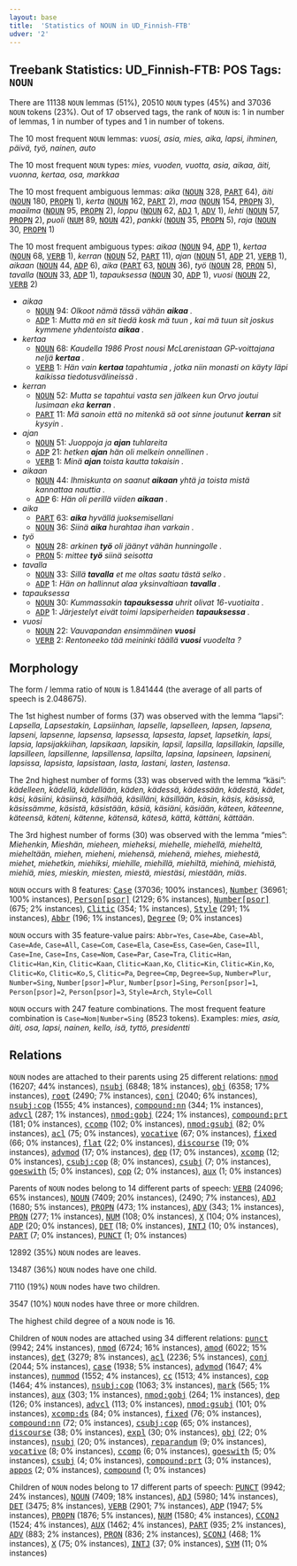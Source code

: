 ```yaml
---
layout: base
title:  'Statistics of NOUN in UD_Finnish-FTB'
udver: '2'
---
```


## Treebank Statistics: UD_Finnish-FTB: POS Tags: `NOUN`

There are 11138 `NOUN` lemmas (51%), 20510 `NOUN` types (45%) and 37036 `NOUN` tokens (23%).
Out of 17 observed tags, the rank of `NOUN` is: 1 in number of lemmas, 1 in number of types and 1 in number of tokens.

The 10 most frequent `NOUN` lemmas: <em>vuosi, asia, mies, aika, lapsi, ihminen, päivä, työ, nainen, auto</em>

The 10 most frequent `NOUN` types:  <em>mies, vuoden, vuotta, asia, aikaa, äiti, vuonna, kertaa, osa, markkaa</em>

The 10 most frequent ambiguous lemmas: <em>aika</em> (<tt><a href="fi_ftb-pos-NOUN.html">NOUN</a></tt> 328, <tt><a href="fi_ftb-pos-PART.html">PART</a></tt> 64), <em>äiti</em> (<tt><a href="fi_ftb-pos-NOUN.html">NOUN</a></tt> 180, <tt><a href="fi_ftb-pos-PROPN.html">PROPN</a></tt> 1), <em>kerta</em> (<tt><a href="fi_ftb-pos-NOUN.html">NOUN</a></tt> 162, <tt><a href="fi_ftb-pos-PART.html">PART</a></tt> 2), <em>maa</em> (<tt><a href="fi_ftb-pos-NOUN.html">NOUN</a></tt> 154, <tt><a href="fi_ftb-pos-PROPN.html">PROPN</a></tt> 3), <em>maailma</em> (<tt><a href="fi_ftb-pos-NOUN.html">NOUN</a></tt> 95, <tt><a href="fi_ftb-pos-PROPN.html">PROPN</a></tt> 2), <em>loppu</em> (<tt><a href="fi_ftb-pos-NOUN.html">NOUN</a></tt> 62, <tt><a href="fi_ftb-pos-ADJ.html">ADJ</a></tt> 1, <tt><a href="fi_ftb-pos-ADV.html">ADV</a></tt> 1), <em>lehti</em> (<tt><a href="fi_ftb-pos-NOUN.html">NOUN</a></tt> 57, <tt><a href="fi_ftb-pos-PROPN.html">PROPN</a></tt> 2), <em>puoli</em> (<tt><a href="fi_ftb-pos-NUM.html">NUM</a></tt> 89, <tt><a href="fi_ftb-pos-NOUN.html">NOUN</a></tt> 42), <em>pankki</em> (<tt><a href="fi_ftb-pos-NOUN.html">NOUN</a></tt> 35, <tt><a href="fi_ftb-pos-PROPN.html">PROPN</a></tt> 5), <em>raja</em> (<tt><a href="fi_ftb-pos-NOUN.html">NOUN</a></tt> 30, <tt><a href="fi_ftb-pos-PROPN.html">PROPN</a></tt> 1)

The 10 most frequent ambiguous types:  <em>aikaa</em> (<tt><a href="fi_ftb-pos-NOUN.html">NOUN</a></tt> 94, <tt><a href="fi_ftb-pos-ADP.html">ADP</a></tt> 1), <em>kertaa</em> (<tt><a href="fi_ftb-pos-NOUN.html">NOUN</a></tt> 68, <tt><a href="fi_ftb-pos-VERB.html">VERB</a></tt> 1), <em>kerran</em> (<tt><a href="fi_ftb-pos-NOUN.html">NOUN</a></tt> 52, <tt><a href="fi_ftb-pos-PART.html">PART</a></tt> 11), <em>ajan</em> (<tt><a href="fi_ftb-pos-NOUN.html">NOUN</a></tt> 51, <tt><a href="fi_ftb-pos-ADP.html">ADP</a></tt> 21, <tt><a href="fi_ftb-pos-VERB.html">VERB</a></tt> 1), <em>aikaan</em> (<tt><a href="fi_ftb-pos-NOUN.html">NOUN</a></tt> 44, <tt><a href="fi_ftb-pos-ADP.html">ADP</a></tt> 6), <em>aika</em> (<tt><a href="fi_ftb-pos-PART.html">PART</a></tt> 63, <tt><a href="fi_ftb-pos-NOUN.html">NOUN</a></tt> 36), <em>työ</em> (<tt><a href="fi_ftb-pos-NOUN.html">NOUN</a></tt> 28, <tt><a href="fi_ftb-pos-PRON.html">PRON</a></tt> 5), <em>tavalla</em> (<tt><a href="fi_ftb-pos-NOUN.html">NOUN</a></tt> 33, <tt><a href="fi_ftb-pos-ADP.html">ADP</a></tt> 1), <em>tapauksessa</em> (<tt><a href="fi_ftb-pos-NOUN.html">NOUN</a></tt> 30, <tt><a href="fi_ftb-pos-ADP.html">ADP</a></tt> 1), <em>vuosi</em> (<tt><a href="fi_ftb-pos-NOUN.html">NOUN</a></tt> 22, <tt><a href="fi_ftb-pos-VERB.html">VERB</a></tt> 2)


* <em>aikaa</em>
  * <tt><a href="fi_ftb-pos-NOUN.html">NOUN</a></tt> 94: <em>Olkoot nämä tässä vähän <b>aikaa</b> .</em>
  * <tt><a href="fi_ftb-pos-ADP.html">ADP</a></tt> 1: <em>Mutta mä en sit tiedä kosk mä tuun , kai mä tuun sit joskus kymmene yhdentoista <b>aikaa</b> .</em>
* <em>kertaa</em>
  * <tt><a href="fi_ftb-pos-NOUN.html">NOUN</a></tt> 68: <em>Kaudella 1986 Prost nousi McLarenistaan GP-voittajana neljä <b>kertaa</b> .</em>
  * <tt><a href="fi_ftb-pos-VERB.html">VERB</a></tt> 1: <em>Hän vain <b>kertaa</b> tapahtumia , jotka niin monasti on käyty läpi kaikissa tiedotusvälineissä .</em>
* <em>kerran</em>
  * <tt><a href="fi_ftb-pos-NOUN.html">NOUN</a></tt> 52: <em>Mutta se tapahtui vasta sen jälkeen kun Orvo joutui lusimaan eka <b>kerran</b> .</em>
  * <tt><a href="fi_ftb-pos-PART.html">PART</a></tt> 11: <em>Mä sanoin että no mitenkä sä oot sinne joutunut <b>kerran</b> sit kysyin .</em>
* <em>ajan</em>
  * <tt><a href="fi_ftb-pos-NOUN.html">NOUN</a></tt> 51: <em>Juoppoja ja <b>ajan</b> tuhlareita</em>
  * <tt><a href="fi_ftb-pos-ADP.html">ADP</a></tt> 21: <em>hetken <b>ajan</b> hän oli melkein onnellinen .</em>
  * <tt><a href="fi_ftb-pos-VERB.html">VERB</a></tt> 1: <em>Minä <b>ajan</b> toista kautta takaisin .</em>
* <em>aikaan</em>
  * <tt><a href="fi_ftb-pos-NOUN.html">NOUN</a></tt> 44: <em>Ihmiskunta on saanut <b>aikaan</b> yhtä ja toista mistä kannattaa nauttia .</em>
  * <tt><a href="fi_ftb-pos-ADP.html">ADP</a></tt> 6: <em>Hän oli perillä viiden <b>aikaan</b> .</em>
* <em>aika</em>
  * <tt><a href="fi_ftb-pos-PART.html">PART</a></tt> 63: <em><b>aika</b> hyvällä juoksemisellani</em>
  * <tt><a href="fi_ftb-pos-NOUN.html">NOUN</a></tt> 36: <em>Siinä <b>aika</b> hurahtaa ihan varkain .</em>
* <em>työ</em>
  * <tt><a href="fi_ftb-pos-NOUN.html">NOUN</a></tt> 28: <em>arkinen <b>työ</b> oli jäänyt vähän hunningolle .</em>
  * <tt><a href="fi_ftb-pos-PRON.html">PRON</a></tt> 5: <em>mittee <b>työ</b> siinä seisotta</em>
* <em>tavalla</em>
  * <tt><a href="fi_ftb-pos-NOUN.html">NOUN</a></tt> 33: <em>Sillä <b>tavalla</b> et me oltas saatu tästä selko .</em>
  * <tt><a href="fi_ftb-pos-ADP.html">ADP</a></tt> 1: <em>Hän on hallinnut alaa yksinvaltiaan <b>tavalla</b> .</em>
* <em>tapauksessa</em>
  * <tt><a href="fi_ftb-pos-NOUN.html">NOUN</a></tt> 30: <em>Kummassakin <b>tapauksessa</b> uhrit olivat 16-vuotiaita .</em>
  * <tt><a href="fi_ftb-pos-ADP.html">ADP</a></tt> 1: <em>Järjestelyt eivät toimi lapsiperheiden <b>tapauksessa</b> .</em>
* <em>vuosi</em>
  * <tt><a href="fi_ftb-pos-NOUN.html">NOUN</a></tt> 22: <em>Vauvapandan ensimmäinen <b>vuosi</b></em>
  * <tt><a href="fi_ftb-pos-VERB.html">VERB</a></tt> 2: <em>Rentoneeko tää meininki täällä <b>vuosi</b> vuodelta ?</em>

## Morphology

The form / lemma ratio of `NOUN` is 1.841444 (the average of all parts of speech is 2.048675).

The 1st highest number of forms (37) was observed with the lemma “lapsi”: <em>Lapsella, Lapsestakin, Lapsiinhan, lapselle, lapselleen, lapsen, lapsena, lapseni, lapsenne, lapsensa, lapsessa, lapsesta, lapset, lapsetkin, lapsi, lapsia, lapsijakkiihan, lapsikaan, lapsikin, lapsil, lapsilla, lapsillakin, lapsille, lapsilleen, lapsillenne, lapsillensa, lapsilta, lapsina, lapsineen, lapsineni, lapsissa, lapsista, lapsistaan, lasta, lastani, lasten, lastensa</em>.

The 2nd highest number of forms (33) was observed with the lemma “käsi”: <em>kädelleen, kädellä, kädellään, käden, kädessä, kädessään, kädestä, kädet, käsi, käsiini, käsiinsä, käsilhää, käsilläni, käsillään, käsin, käsis, käsissä, käsissämme, käsistä, käsistään, käsiä, käsiäni, käsiään, käteen, käteenne, käteensä, käteni, kätenne, kätensä, kätesä, kättä, kättäni, kättään</em>.

The 3rd highest number of forms (30) was observed with the lemma “mies”: <em>Miehenkin, Mieshän, mieheen, mieheksi, miehelle, miehellä, mieheltä, mieheltään, miehen, mieheni, miehensä, miehenä, miehes, miehestä, miehet, miehetkin, miehiksi, miehille, miehillä, miehiltä, miehinä, miehistä, miehiä, mies, mieskin, miesten, miestä, miestäsi, miestään, miäs</em>.

`NOUN` occurs with 8 features: <tt><a href="fi_ftb-feat-Case.html">Case</a></tt> (37036; 100% instances), <tt><a href="fi_ftb-feat-Number.html">Number</a></tt> (36961; 100% instances), <tt><a href="fi_ftb-feat-Person-psor.html">Person[psor]</a></tt> (2129; 6% instances), <tt><a href="fi_ftb-feat-Number-psor.html">Number[psor]</a></tt> (675; 2% instances), <tt><a href="fi_ftb-feat-Clitic.html">Clitic</a></tt> (354; 1% instances), <tt><a href="fi_ftb-feat-Style.html">Style</a></tt> (291; 1% instances), <tt><a href="fi_ftb-feat-Abbr.html">Abbr</a></tt> (196; 1% instances), <tt><a href="fi_ftb-feat-Degree.html">Degree</a></tt> (9; 0% instances)

`NOUN` occurs with 35 feature-value pairs: `Abbr=Yes`, `Case=Abe`, `Case=Abl`, `Case=Ade`, `Case=All`, `Case=Com`, `Case=Ela`, `Case=Ess`, `Case=Gen`, `Case=Ill`, `Case=Ine`, `Case=Ins`, `Case=Nom`, `Case=Par`, `Case=Tra`, `Clitic=Han`, `Clitic=Han,Kin`, `Clitic=Kaan`, `Clitic=Kaan,Ko`, `Clitic=Kin`, `Clitic=Kin,Ko`, `Clitic=Ko`, `Clitic=Ko,S`, `Clitic=Pa`, `Degree=Cmp`, `Degree=Sup`, `Number=Plur`, `Number=Sing`, `Number[psor]=Plur`, `Number[psor]=Sing`, `Person[psor]=1`, `Person[psor]=2`, `Person[psor]=3`, `Style=Arch`, `Style=Coll`

`NOUN` occurs with 247 feature combinations.
The most frequent feature combination is `Case=Nom|Number=Sing` (8523 tokens).
Examples: <em>mies, asia, äiti, osa, lapsi, nainen, kello, isä, tyttö, presidentti</em>


## Relations

`NOUN` nodes are attached to their parents using 25 different relations: <tt><a href="fi_ftb-dep-nmod.html">nmod</a></tt> (16207; 44% instances), <tt><a href="fi_ftb-dep-nsubj.html">nsubj</a></tt> (6848; 18% instances), <tt><a href="fi_ftb-dep-obj.html">obj</a></tt> (6358; 17% instances), <tt><a href="fi_ftb-dep-root.html">root</a></tt> (2490; 7% instances), <tt><a href="fi_ftb-dep-conj.html">conj</a></tt> (2040; 6% instances), <tt><a href="fi_ftb-dep-nsubj-cop.html">nsubj:cop</a></tt> (1555; 4% instances), <tt><a href="fi_ftb-dep-compound-nn.html">compound:nn</a></tt> (344; 1% instances), <tt><a href="fi_ftb-dep-advcl.html">advcl</a></tt> (287; 1% instances), <tt><a href="fi_ftb-dep-nmod-gobj.html">nmod:gobj</a></tt> (224; 1% instances), <tt><a href="fi_ftb-dep-compound-prt.html">compound:prt</a></tt> (181; 0% instances), <tt><a href="fi_ftb-dep-ccomp.html">ccomp</a></tt> (102; 0% instances), <tt><a href="fi_ftb-dep-nmod-gsubj.html">nmod:gsubj</a></tt> (82; 0% instances), <tt><a href="fi_ftb-dep-acl.html">acl</a></tt> (75; 0% instances), <tt><a href="fi_ftb-dep-vocative.html">vocative</a></tt> (67; 0% instances), <tt><a href="fi_ftb-dep-fixed.html">fixed</a></tt> (66; 0% instances), <tt><a href="fi_ftb-dep-flat.html">flat</a></tt> (22; 0% instances), <tt><a href="fi_ftb-dep-discourse.html">discourse</a></tt> (19; 0% instances), <tt><a href="fi_ftb-dep-advmod.html">advmod</a></tt> (17; 0% instances), <tt><a href="fi_ftb-dep-dep.html">dep</a></tt> (17; 0% instances), <tt><a href="fi_ftb-dep-xcomp.html">xcomp</a></tt> (12; 0% instances), <tt><a href="fi_ftb-dep-csubj-cop.html">csubj:cop</a></tt> (8; 0% instances), <tt><a href="fi_ftb-dep-csubj.html">csubj</a></tt> (7; 0% instances), <tt><a href="fi_ftb-dep-goeswith.html">goeswith</a></tt> (5; 0% instances), <tt><a href="fi_ftb-dep-cop.html">cop</a></tt> (2; 0% instances), <tt><a href="fi_ftb-dep-aux.html">aux</a></tt> (1; 0% instances)

Parents of `NOUN` nodes belong to 14 different parts of speech: <tt><a href="fi_ftb-pos-VERB.html">VERB</a></tt> (24096; 65% instances), <tt><a href="fi_ftb-pos-NOUN.html">NOUN</a></tt> (7409; 20% instances),  (2490; 7% instances), <tt><a href="fi_ftb-pos-ADJ.html">ADJ</a></tt> (1680; 5% instances), <tt><a href="fi_ftb-pos-PROPN.html">PROPN</a></tt> (473; 1% instances), <tt><a href="fi_ftb-pos-ADV.html">ADV</a></tt> (343; 1% instances), <tt><a href="fi_ftb-pos-PRON.html">PRON</a></tt> (277; 1% instances), <tt><a href="fi_ftb-pos-NUM.html">NUM</a></tt> (108; 0% instances), <tt><a href="fi_ftb-pos-X.html">X</a></tt> (104; 0% instances), <tt><a href="fi_ftb-pos-ADP.html">ADP</a></tt> (20; 0% instances), <tt><a href="fi_ftb-pos-DET.html">DET</a></tt> (18; 0% instances), <tt><a href="fi_ftb-pos-INTJ.html">INTJ</a></tt> (10; 0% instances), <tt><a href="fi_ftb-pos-PART.html">PART</a></tt> (7; 0% instances), <tt><a href="fi_ftb-pos-PUNCT.html">PUNCT</a></tt> (1; 0% instances)

12892 (35%) `NOUN` nodes are leaves.

13487 (36%) `NOUN` nodes have one child.

7110 (19%) `NOUN` nodes have two children.

3547 (10%) `NOUN` nodes have three or more children.

The highest child degree of a `NOUN` node is 16.

Children of `NOUN` nodes are attached using 34 different relations: <tt><a href="fi_ftb-dep-punct.html">punct</a></tt> (9942; 24% instances), <tt><a href="fi_ftb-dep-nmod.html">nmod</a></tt> (6724; 16% instances), <tt><a href="fi_ftb-dep-amod.html">amod</a></tt> (6022; 15% instances), <tt><a href="fi_ftb-dep-det.html">det</a></tt> (3279; 8% instances), <tt><a href="fi_ftb-dep-acl.html">acl</a></tt> (2236; 5% instances), <tt><a href="fi_ftb-dep-conj.html">conj</a></tt> (2044; 5% instances), <tt><a href="fi_ftb-dep-case.html">case</a></tt> (1938; 5% instances), <tt><a href="fi_ftb-dep-advmod.html">advmod</a></tt> (1647; 4% instances), <tt><a href="fi_ftb-dep-nummod.html">nummod</a></tt> (1552; 4% instances), <tt><a href="fi_ftb-dep-cc.html">cc</a></tt> (1513; 4% instances), <tt><a href="fi_ftb-dep-cop.html">cop</a></tt> (1464; 4% instances), <tt><a href="fi_ftb-dep-nsubj-cop.html">nsubj:cop</a></tt> (1063; 3% instances), <tt><a href="fi_ftb-dep-mark.html">mark</a></tt> (565; 1% instances), <tt><a href="fi_ftb-dep-aux.html">aux</a></tt> (303; 1% instances), <tt><a href="fi_ftb-dep-nmod-gobj.html">nmod:gobj</a></tt> (264; 1% instances), <tt><a href="fi_ftb-dep-dep.html">dep</a></tt> (126; 0% instances), <tt><a href="fi_ftb-dep-advcl.html">advcl</a></tt> (113; 0% instances), <tt><a href="fi_ftb-dep-nmod-gsubj.html">nmod:gsubj</a></tt> (101; 0% instances), <tt><a href="fi_ftb-dep-xcomp-ds.html">xcomp:ds</a></tt> (84; 0% instances), <tt><a href="fi_ftb-dep-fixed.html">fixed</a></tt> (76; 0% instances), <tt><a href="fi_ftb-dep-compound-nn.html">compound:nn</a></tt> (72; 0% instances), <tt><a href="fi_ftb-dep-csubj-cop.html">csubj:cop</a></tt> (65; 0% instances), <tt><a href="fi_ftb-dep-discourse.html">discourse</a></tt> (38; 0% instances), <tt><a href="fi_ftb-dep-expl.html">expl</a></tt> (30; 0% instances), <tt><a href="fi_ftb-dep-obj.html">obj</a></tt> (22; 0% instances), <tt><a href="fi_ftb-dep-nsubj.html">nsubj</a></tt> (20; 0% instances), <tt><a href="fi_ftb-dep-reparandum.html">reparandum</a></tt> (9; 0% instances), <tt><a href="fi_ftb-dep-vocative.html">vocative</a></tt> (8; 0% instances), <tt><a href="fi_ftb-dep-ccomp.html">ccomp</a></tt> (6; 0% instances), <tt><a href="fi_ftb-dep-goeswith.html">goeswith</a></tt> (5; 0% instances), <tt><a href="fi_ftb-dep-csubj.html">csubj</a></tt> (4; 0% instances), <tt><a href="fi_ftb-dep-compound-prt.html">compound:prt</a></tt> (3; 0% instances), <tt><a href="fi_ftb-dep-appos.html">appos</a></tt> (2; 0% instances), <tt><a href="fi_ftb-dep-compound.html">compound</a></tt> (1; 0% instances)

Children of `NOUN` nodes belong to 17 different parts of speech: <tt><a href="fi_ftb-pos-PUNCT.html">PUNCT</a></tt> (9942; 24% instances), <tt><a href="fi_ftb-pos-NOUN.html">NOUN</a></tt> (7409; 18% instances), <tt><a href="fi_ftb-pos-ADJ.html">ADJ</a></tt> (5980; 14% instances), <tt><a href="fi_ftb-pos-DET.html">DET</a></tt> (3475; 8% instances), <tt><a href="fi_ftb-pos-VERB.html">VERB</a></tt> (2901; 7% instances), <tt><a href="fi_ftb-pos-ADP.html">ADP</a></tt> (1947; 5% instances), <tt><a href="fi_ftb-pos-PROPN.html">PROPN</a></tt> (1876; 5% instances), <tt><a href="fi_ftb-pos-NUM.html">NUM</a></tt> (1580; 4% instances), <tt><a href="fi_ftb-pos-CCONJ.html">CCONJ</a></tt> (1524; 4% instances), <tt><a href="fi_ftb-pos-AUX.html">AUX</a></tt> (1462; 4% instances), <tt><a href="fi_ftb-pos-PART.html">PART</a></tt> (935; 2% instances), <tt><a href="fi_ftb-pos-ADV.html">ADV</a></tt> (883; 2% instances), <tt><a href="fi_ftb-pos-PRON.html">PRON</a></tt> (836; 2% instances), <tt><a href="fi_ftb-pos-SCONJ.html">SCONJ</a></tt> (468; 1% instances), <tt><a href="fi_ftb-pos-X.html">X</a></tt> (75; 0% instances), <tt><a href="fi_ftb-pos-INTJ.html">INTJ</a></tt> (37; 0% instances), <tt><a href="fi_ftb-pos-SYM.html">SYM</a></tt> (11; 0% instances)

